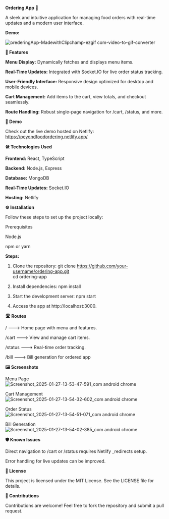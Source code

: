 **Ordering App 🍴**

A sleek and intuitive application for managing food orders with real-time updates and a modern user interface.

**Demo:**

![orederingApp-MadewithClipchamp-ezgif com-video-to-gif-converter](https://github.com/user-attachments/assets/172a3d21-5467-47c8-9f26-8369a724854b)


**📜 Features**

**Menu Display:** Dynamically fetches and displays menu items.

**Real-Time Updates:** Integrated with Socket.IO for live order status tracking.

**User-Friendly Interface:** Responsive design optimized for desktop and mobile devices.

**Cart Management:** Add items to the cart, view totals, and checkout seamlessly.

**Route Handling:** Robust single-page navigation for /cart, /status, and more.




**🚀 Demo**

Check out the live demo hosted on Netlify:
https://peyondfoodordering.netlify.app/



**🛠️ Technologies Used**

**Frontend:** React, TypeScript

**Backend:** Node.js, Express

**Database:** MongoDB

**Real-Time Updates:** Socket.IO

**Hosting:** Netlify



**⚙️ Installation**

Follow these steps to set up the project locally:

Prerequisites

Node.js

npm or yarn



**Steps:**

1. Clone the repository:
    git clone https://github.com/your-username/ordering-app.git  
    cd ordering-app  

2. Install dependencies:
    npm install  


3. Start the development server:
    npm start  

4. Access the app at http://localhost:3000.


**🛣️ Routes**

/	  --->      Home page with menu and features.

/cart	  --->  View and manage cart items.

/status	 --->   Real-time order tracking.

/bill   --->    Bill generation for ordered app



**🖼️ Screenshots**

Menu Page	        
![Screenshot_2025-01-27-13-53-47-591_com android chrome](https://github.com/user-attachments/assets/43d85703-2aa5-4a6c-9c19-4617cf80666f)


Cart Management
![Screenshot_2025-01-27-13-54-32-602_com android chrome](https://github.com/user-attachments/assets/ff5c0509-f69b-4e9b-b60c-fa789720dc4c)



Order Status	   
![Screenshot_2025-01-27-13-54-51-071_com android chrome](https://github.com/user-attachments/assets/62e15c63-1449-4d09-b807-841f27b914e4)


Bill Generation    
![Screenshot_2025-01-27-13-54-02-385_com android chrome](https://github.com/user-attachments/assets/ab5210e0-a8da-462b-b2c8-d963577213e8)



**🛡️ Known Issues**

Direct navigation to /cart or /status requires Netlify _redirects setup.

Error handling for live updates can be improved.


**📝 License**

This project is licensed under the MIT License. See the LICENSE file for details.

**🤝 Contributions**

Contributions are welcome! Feel free to fork the repository and submit a pull request.
